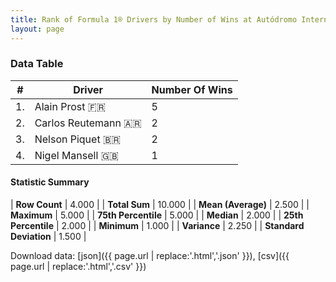 ```yaml
---
title: Rank of Formula 1® Drivers by Number of Wins at Autódromo Internacional Nelson Piquet
layout: page
---
```


<canvas id="chart" width="400" height="180"></canvas>
<script>
var data = {
    "datasets": [
        {
            "backgroundColor": [
                "#f3a935",
                "#f3a935",
                "#f3a935",
                "#f3a935"
            ],
            "borderColor": [
                "#f68639",
                "#f68639",
                "#f68639",
                "#f68639"
            ],
            "borderWidth": 1,
            "data": [
                5.0,
                2.0,
                2.0,
                1.0
            ],
            "label": "Number Of Wins"
        }
    ],
    "labels": [
        "Alain Prost",
        "Carlos Reutemann",
        "Nelson Piquet",
        "Nigel Mansell"
    ]
};
var options = {
  legend: {
    display: false
  },
  scales: {
    xAxes: [{
      ticks: {
        beginAtZero: true,
        maxRotation: 180,
        display: window.innerWidth > 800
      }
    }],
    yAxes: [{
      ticks: {
        beginAtZero: true
      }
    }]
  },
  onResize: function(chart, size) {
    chart.options.scales.xAxes[0].ticks.display = size.width > 800;
  }
};
var chart = new Chart("chart", {
    data: data,
    type: 'bar',
    options: options
});
</script>



### Data Table

| # | Driver | Number Of Wins |
|--|--|--|
| 1. | Alain Prost 🇫🇷 | 5 |
| 2. | Carlos Reutemann 🇦🇷 | 2 |
| 3. | Nelson Piquet 🇧🇷 | 2 |
| 4. | Nigel Mansell 🇬🇧 | 1 |

#### Statistic Summary

| **Row Count** | 4.000 |
| **Total Sum** | 10.000 |
| **Mean (Average)** | 2.500 |
| **Maximum** | 5.000 |
| **75th Percentile** | 5.000 |
| **Median** | 2.000 |
| **25th Percentile** | 2.000 |
| **Minimum** | 1.000 |
| **Variance** | 2.250 |
| **Standard Deviation** | 1.500 |

Download data: [json]({{ page.url | replace:'.html','.json' }}), [csv]({{ page.url | replace:'.html','.csv' }})
